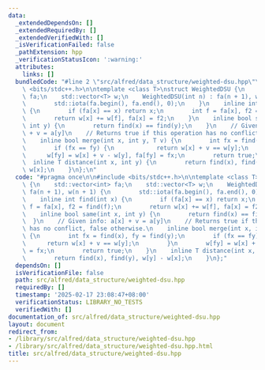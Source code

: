 ```yaml
---
data:
  _extendedDependsOn: []
  _extendedRequiredBy: []
  _extendedVerifiedWith: []
  _isVerificationFailed: false
  _pathExtension: hpp
  _verificationStatusIcon: ':warning:'
  attributes:
    links: []
  bundledCode: "#line 2 \"src/alfred/data_structure/weighted-dsu.hpp\"\n\n#include\
    \ <bits/stdc++.h>\n\ntemplate <class T>\nstruct WeightedDSU {\n    std::vector<int>\
    \ fa;\n    std::vector<T> w;\n    WeightedDSU(int n) : fa(n + 1), w(n + 1) {\n\
    \        std::iota(fa.begin(), fa.end(), 0);\n    }\n    inline int find(int x)\
    \ {\n        if (fa[x] == x) return x;\n        int f = fa[x], f2 = find(f);\n\
    \        return w[x] += w[f], fa[x] = f2;\n    }\n    inline bool same(int x,\
    \ int y) {\n        return find(x) == find(y);\n    }\n    // Given info: a[x]\
    \ + v = a[y]\n    // Returns true if this operation has no conflict, false otherwise.\n\
    \    inline bool merge(int x, int y, T v) {\n        int fx = find(x), fy = find(y);\n\
    \        if (fx == fy) {\n            return w[x] + v == w[y];\n        }\n  \
    \      w[fy] = w[x] + v - w[y], fa[fy] = fx;\n        return true;\n    }\n  \
    \  inline T distance(int x, int y) {\n        return find(x), find(y), w[y] -\
    \ w[x];\n    }\n};\n"
  code: "#pragma once\n\n#include <bits/stdc++.h>\n\ntemplate <class T>\nstruct WeightedDSU\
    \ {\n    std::vector<int> fa;\n    std::vector<T> w;\n    WeightedDSU(int n) :\
    \ fa(n + 1), w(n + 1) {\n        std::iota(fa.begin(), fa.end(), 0);\n    }\n\
    \    inline int find(int x) {\n        if (fa[x] == x) return x;\n        int\
    \ f = fa[x], f2 = find(f);\n        return w[x] += w[f], fa[x] = f2;\n    }\n\
    \    inline bool same(int x, int y) {\n        return find(x) == find(y);\n  \
    \  }\n    // Given info: a[x] + v = a[y]\n    // Returns true if this operation\
    \ has no conflict, false otherwise.\n    inline bool merge(int x, int y, T v)\
    \ {\n        int fx = find(x), fy = find(y);\n        if (fx == fy) {\n      \
    \      return w[x] + v == w[y];\n        }\n        w[fy] = w[x] + v - w[y], fa[fy]\
    \ = fx;\n        return true;\n    }\n    inline T distance(int x, int y) {\n\
    \        return find(x), find(y), w[y] - w[x];\n    }\n};"
  dependsOn: []
  isVerificationFile: false
  path: src/alfred/data_structure/weighted-dsu.hpp
  requiredBy: []
  timestamp: '2025-02-17 23:08:47+08:00'
  verificationStatus: LIBRARY_NO_TESTS
  verifiedWith: []
documentation_of: src/alfred/data_structure/weighted-dsu.hpp
layout: document
redirect_from:
- /library/src/alfred/data_structure/weighted-dsu.hpp
- /library/src/alfred/data_structure/weighted-dsu.hpp.html
title: src/alfred/data_structure/weighted-dsu.hpp
---
```


